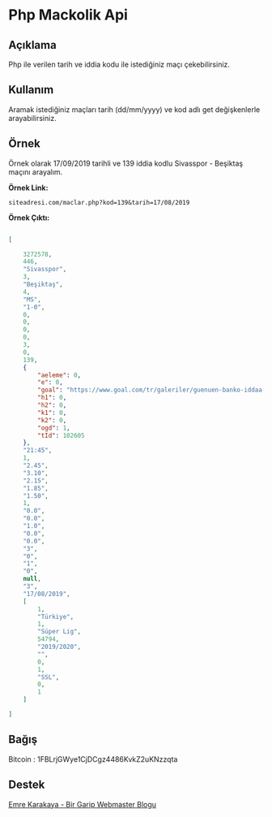 # Php Mackolik Api
## Açıklama

Php ile verilen tarih ve iddia kodu ile istediğiniz maçı çekebilirsiniz.

## Kullanım

Aramak istediğiniz maçları tarih (dd/mm/yyyy) ve kod adlı get değişkenlerle arayabilirsiniz.

## Örnek

Örnek olarak 17/09/2019 tarihli ve 139 iddia kodlu Sivasspor - Beşiktaş maçını arayalım.

**Örnek Link:** 

    siteadresi.com/maclar.php?kod=139&tarih=17/08/2019

**Örnek Çıktı:**
```json

[

    3272578,
    446,
    "Sivasspor",
    3,
    "Beşiktaş",
    4,
    "MS",
    "1-0",
    0,
    0,
    0,
    0,
    3,
    0,
    139,
    {
        "aeleme": 0,
        "e": 0,
        "goal": "https://www.goal.com/tr/galeriler/guenuen-banko-iddaa-kuponlari-bahis-kuponlari-banko-maclar/1/559o1i5wyikc1jj1av5ee4yvq",
        "h1": 0,
        "h2": 0,
        "k1": 0,
        "k2": 0,
        "ogd": 1,
        "tId": 102605
    },
    "21:45",
    1,
    "2.45",
    "3.10",
    "2.15",
    "1.85",
    "1.50",
    1,
    "0.0",
    "0.0",
    "1.0",
    "0.0",
    "0.0",
    "3",
    "0",
    "1",
    "0",
    null,
    "3",
    "17/08/2019",
    [
        1,
        "Türkiye",
        1,
        "Süper Lig",
        54794,
        "2019/2020",
        "",
        0,
        1,
        "SSL",
        0,
        1
    ]

]

```

## Bağış

Bitcoin : 1FBLrjGWye1CjDCgz4486KvkZ2uKNzzqta

## Destek

[Emre Karakaya - Bir Garip Webmaster Blogu](https://www.emrekarakaya.com.tr/ "Emre Karakaya - Bir Garip Webmaster Blogu")
